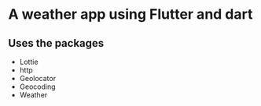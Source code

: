 # A weather app using Flutter and dart

## Uses the packages
- Lottie
- http
- Geolocator
- Geocoding
- Weather

